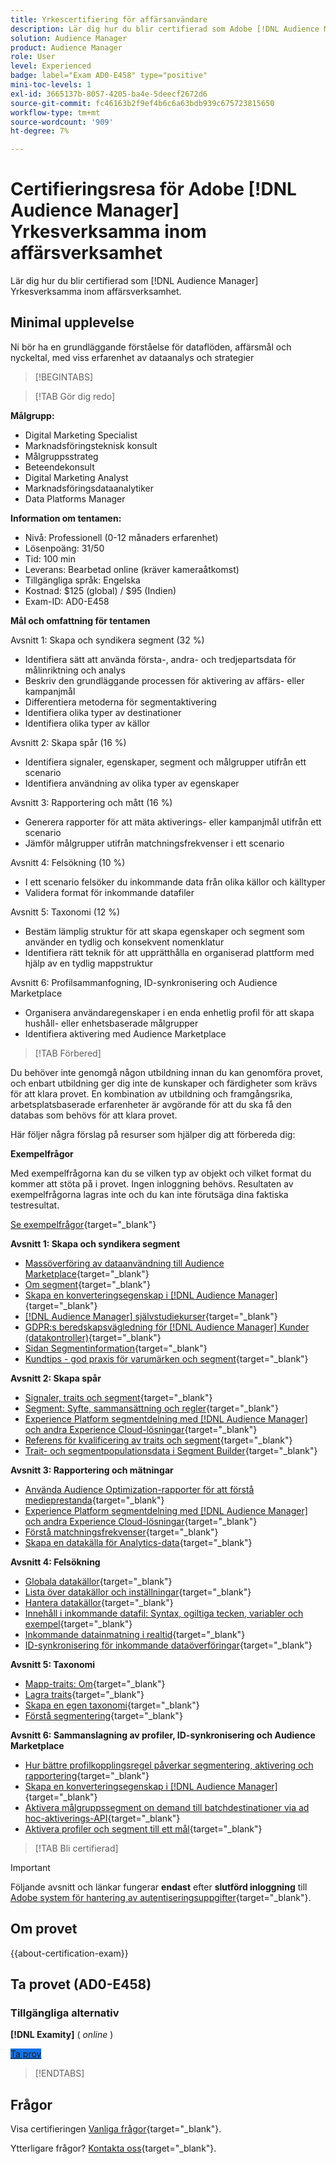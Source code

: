 ```yaml
---
title: Yrkescertifiering för affärsanvändare
description: Lär dig hur du blir certifierad som Adobe [!DNL Audience Manager] Yrkesverksamma inom affärsverksamhet.
solution: Audience Manager
product: Audience Manager
role: User
level: Experienced
badge: label="Exam AD0-E458" type="positive"
mini-toc-levels: 1
exl-id: 3665137b-8057-4205-ba4e-5deecf2672d6
source-git-commit: fc46163b2f9ef4b6c6a63bdb939c675723815650
workflow-type: tm+mt
source-wordcount: '909'
ht-degree: 7%

---
```


# Certifieringsresa för Adobe [!DNL Audience Manager] Yrkesverksamma inom affärsverksamhet

Lär dig hur du blir certifierad som [!DNL Audience Manager] Yrkesverksamma inom affärsverksamhet.

## Minimal upplevelse

Ni bör ha en grundläggande förståelse för dataflöden, affärsmål och nyckeltal, med viss erfarenhet av dataanalys och strategier

>[!BEGINTABS]

>[!TAB Gör dig redo]

**Målgrupp:**

* Digital Marketing Specialist
* Marknadsföringsteknisk konsult
* Målgruppsstrateg
* Beteendekonsult
* Digital Marketing Analyst
* Marknadsföringsdataanalytiker
* Data Platforms Manager

**Information om tentamen:**

* Nivå: Professionell (0-12 månaders erfarenhet)
* Lösenpoäng: 31/50
* Tid: 100 min
* Leverans: Bearbetad online (kräver kameraåtkomst)
* Tillgängliga språk: Engelska
* Kostnad: $125 (global) / $95 (Indien)
* Exam-ID: AD0-E458

**Mål och omfattning för tentamen**

Avsnitt 1: Skapa och syndikera segment (32 %)

* Identifiera sätt att använda första-, andra- och tredjepartsdata för målinriktning och analys
* Beskriv den grundläggande processen för aktivering av affärs- eller kampanjmål
* Differentiera metoderna för segmentaktivering
* Identifiera olika typer av destinationer
* Identifiera olika typer av källor

Avsnitt 2: Skapa spår (16 %)

* Identifiera signaler, egenskaper, segment och målgrupper utifrån ett scenario
* Identifiera användning av olika typer av egenskaper

Avsnitt 3: Rapportering och mått (16 %)

* Generera rapporter för att mäta aktiverings- eller kampanjmål utifrån ett scenario
* Jämför målgrupper utifrån matchningsfrekvenser i ett scenario

Avsnitt 4: Felsökning (10 %)

* I ett scenario felsöker du inkommande data från olika källor och källtyper
* Validera format för inkommande datafiler

Avsnitt 5: Taxonomi (12 %)

* Bestäm lämplig struktur för att skapa egenskaper och segment som använder en tydlig och konsekvent nomenklatur
* Identifiera rätt teknik för att upprätthålla en organiserad plattform med hjälp av en tydlig mappstruktur

Avsnitt 6: Profilsammanfogning, ID-synkronisering och Audience Marketplace

* Organisera användaregenskaper i en enda enhetlig profil för att skapa hushåll- eller enhetsbaserade målgrupper
* Identifiera aktivering med Audience Marketplace

>[!TAB Förbered]

Du behöver inte genomgå någon utbildning innan du kan genomföra provet, och enbart utbildning ger dig inte de kunskaper och färdigheter som krävs för att klara provet. En kombination av utbildning och framgångsrika, arbetsplatsbaserade erfarenheter är avgörande för att du ska få den databas som behövs för att klara provet.

Här följer några förslag på resurser som hjälper dig att förbereda dig:

**Exempelfrågor**

Med exempelfrågorna kan du se vilken typ av objekt och vilket format du kommer att stöta på i provet. Ingen inloggning behövs. Resultaten av exempelfrågorna lagras inte och du kan inte förutsäga dina faktiska testresultat.

[Se exempelfrågor](https://scorpion.caveon.com/launchpad/ad0-e458-adobe-audience-manager-business-practitioner-professional-copy-dvaivw){target="_blank"}

**Avsnitt 1: Skapa och syndikera segment**

* [Massöverföring av dataanvändning till Audience Marketplace](https://experienceleague.adobe.com/docs/audience-manager-learn/tutorials/audience-marketplace/buying-data/bulk-uploading-data-usage-into-the-audience-marketplace.html){target="_blank"}
* [Om segment](https://experienceleague.adobe.com/docs/analytics/components/segmentation/seg-overview.html){target="_blank"}
* [Skapa en konverteringsegenskap i [!DNL Audience Manager]](https://experienceleague.adobe.com/docs/audience-manager-learn/tutorials/build-and-manage-audiences/traits-and-segments/creating-conversion-traits.html){target="_blank"}
* [[!DNL Audience Manager] självstudiekurser](https://experienceleague.adobe.com/docs/audience-manager-learn/tutorials/overview.html?lang=tr){target="_blank"}
* [GDPR:s beredskapsvägledning för [!DNL Audience Manager] Kunder (datakontroller)](https://experienceleague.adobe.com/docs/audience-manager/user-guide/overview/data-privacy/data-privacy-reference/aam-gdpr-readiness.html){target="_blank"}
* [Sidan Segmentinformation](https://experienceleague.adobe.com/docs/audience-manager/user-guide/features/segments/segment-summary-view.html){target="_blank"}
* [Kundtips - god praxis för varumärken och segment](https://experienceleague.adobe.com/docs/audience-manager-learn/tutorials/build-and-manage-audiences/traits-and-segments/customer-tips-traits-and-segments-best-practices.html%3Flang%3Dja){target="_blank"}

**Avsnitt 2: Skapa spår**

* [Signaler, traits och segment](https://experienceleague.adobe.com/docs/audience-manager/user-guide/reference/signal-trait-segment.html){target="_blank"}
* [Segment: Syfte, sammansättning och regler](https://experienceleague.adobe.com/docs/audience-manager/user-guide/features/segments/segments-purpose.html){target="_blank"}
* [Experience Platform segmentdelning med [!DNL Audience Manager] och andra Experience Cloud-lösningar](https://experienceleague.adobe.com/docs/audience-manager/user-guide/implementation-integration-guides/integration-experience-platform/aam-aep-audience-sharing.html){target="_blank"}
* [Referens för kvalificering av traits och segment](https://experienceleague.adobe.com/docs/audience-manager/user-guide/features/traits/trait-and-segment-qualification-reference.html){target="_blank"}
* [Trait- och segmentpopulationsdata i Segment Builder](https://experienceleague.adobe.com/docs/audience-manager/user-guide/features/segments/segment-builder-data.html){target="_blank"}

**Avsnitt 3: Rapportering och mätningar**

* [Använda Audience Optimization-rapporter för att förstå medieprestanda](https://experienceleague.adobe.com/docs/audience-manager-learn/tutorials/reports/using-audience-optimization-reports-to-understand-media-performance.html){target="_blank"}
* [Experience Platform segmentdelning med [!DNL Audience Manager] och andra Experience Cloud-lösningar](https://experienceleague.adobe.com/docs/audience-manager/user-guide/implementation-integration-guides/integration-experience-platform/aam-aep-audience-sharing.html){target="_blank"}
* [Förstå matchningsfrekvenser](https://experienceleague.adobe.com/docs/audience-manager-learn/tutorials/data-activation/destinations-basics/understanding-match-rates.html){target="_blank"}
* [Skapa en datakälla för Analytics-data](https://experienceleague.adobe.com/docs/audience-manager-learn/tutorials/setup-and-admin/data-sources/create-a-data-source-for-analytics-data.html?lang=ru){target="_blank"}

**Avsnitt 4: Felsökning**

* [Globala datakällor](https://experienceleague.adobe.com/docs/audience-manager/user-guide/features/data-sources/global-data-sources.html#:~:text=Global%20data%20sources%20are%20accessible,by%20manufacturers%20for%20advertising%20purposes.){target="_blank"}
* [Lista över datakällor och inställningar](https://experienceleague.adobe.com/docs/audience-manager/user-guide/features/data-sources/datasources-list-and-settings.html){target="_blank"}
* [Hantera datakällor](https://experienceleague.adobe.com/docs/audience-manager/user-guide/features/data-sources/manage-datasources.html){target="_blank"}
* [Innehåll i inkommande datafil: Syntax, ogiltiga tecken, variabler och exempel](https://experienceleague.adobe.com/docs/audience-manager/user-guide/implementation-integration-guides/sending-audience-data/batch-data-transfer-process/inbound-file-contents.html){target="_blank"}
* [Inkommande datainmatning i realtid](https://experienceleague.adobe.com/docs/audience-manager/user-guide/implementation-integration-guides/sending-audience-data/real-time-inbound-data-integration/real-time-data-transfer.html){target="_blank"}
* [ID-synkronisering för inkommande dataöverföringar](https://experienceleague.adobe.com/docs/audience-manager/user-guide/implementation-integration-guides/sending-audience-data/batch-data-transfer-process/id-sync-http.html){target="_blank"}

**Avsnitt 5: Taxonomi**

* [Mapp-traits: Om](https://experienceleague.adobe.com/docs/audience-manager/user-guide/features/traits/about-folder-traits.html){target="_blank"}
* [Lagra traits](https://experienceleague.adobe.com/docs/audience-manager/user-guide/features/traits/trait-storage.html){target="_blank"}
* [Skapa en egen taxonomi](https://experienceleague.adobe.com/docs/audience-manager-learn/tutorials/build-and-manage-audiences/traits-and-segments/creating-a-trait-taxonomy.html){target="_blank"}
* [Förstå segmentering](https://experienceleague.adobe.com/docs/experience-manager-cloud-service/content/sites/authoring/personalization/segmentation.html){target="_blank"}

**Avsnitt 6: Sammanslagning av profiler, ID-synkronisering och Audience Marketplace**

* [Hur bättre profilkopplingsregel påverkar segmentering, aktivering och rapportering](https://experienceleague.adobe.com/docs/audience-manager-learn/tutorials/build-and-manage-audiences/profile-merge/how-profile-merge-rule-enhancements-impact-segmentation-activation-and-reporting.html){target="_blank"}
* [Skapa en konverteringsegenskap i [!DNL Audience Manager]](https://experienceleague.adobe.com/docs/audience-manager-learn/tutorials/build-and-manage-audiences/traits-and-segments/creating-conversion-traits.html){target="_blank"}
* [Aktivera målgruppssegment on demand till batchdestinationer via ad hoc-aktiverings-API](https://experienceleague.adobe.com/docs/experience-platform/destinations/api/ad-hoc-activation-api.html){target="_blank"}
* [Aktivera profiler och segment till ett mål](https://experienceleague.adobe.com/docs/platform-learn/tutorials/destinations/activate-profiles-and-segments-to-a-destination.html){target="_blank"}

>[!TAB Bli certifierad]

>[!IMPORTANT]
>
>Följande avsnitt och länkar fungerar **endast** efter **slutförd inloggning** till [Adobe system för hantering av autentiseringsuppgifter](https://www.certmetrics.com/adobe){target="_blank"}.



## Om provet

{{about-certification-exam}}

## Ta provet (AD0-E458)

### Tillgängliga alternativ

**[!DNL Examity]** ( *online* )

<a href="https://www.certmetrics.com/adobe/candidate/examity_sso.aspx?eid=AD0-E458" target="_blank" class="spectrum-Button spectrum-Button--fill spectrum-Button--accent spectrum-Button--sizeM is-margin-bottom-big-big at-element-click-tracking" style="background-color:#1473E6">

<span class="spectrum-Button-label has-no-wrap">
   Ta prov
</span>
</a>

>[!ENDTABS]

## Frågor

Visa certifieringen [Vanliga frågor](https://experienceleague.adobe.com/docs/certification/certification/faq.html){target="_blank"}.

Ytterligare frågor? [Kontakta oss](mailto:certif@adobe.com){target="_blank"}.
